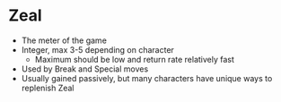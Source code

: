 # Zeal

- The meter of the game
- Integer, max 3-5 depending on character
  - Maximum should be low and return rate relatively fast
- Used by Break and Special moves
- Usually gained passively, but many characters have unique ways to replenish Zeal